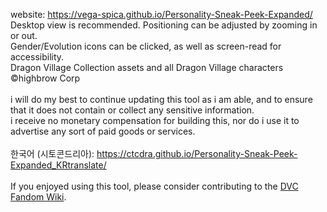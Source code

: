 website: https://vega-spica.github.io/Personality-Sneak-Peek-Expanded/<br>
Desktop view is recommended. Positioning can be adjusted by zooming in or out.<br>
Gender/Evolution icons can be clicked, as well as screen-read for accessibility.<br>
Dragon Village Collection assets and all Dragon Village characters ©highbrow Corp<br>
<br>
i will do my best to continue updating this tool as i am able, and to ensure that it does not contain or collect any sensitive information.<br>
i receive no monetary compensation for building this, nor do i use it to advertise any sort of paid goods or services.<br>
<br>
한국어 (시토콘드리아): https://ctcdra.github.io/Personality-Sneak-Peek-Expanded_KRtranslate/<br>
<br>
If you enjoyed using this tool, please consider contributing to the <a href=https://dragon-village-collection.fandom.com/wiki/Dragon_Village_Collection_Wiki>DVC Fandom Wiki</a>.